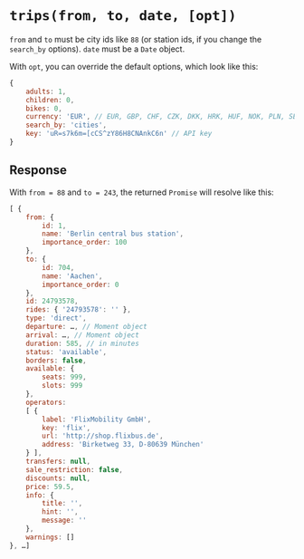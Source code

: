 # `trips(from, to, date, [opt])`

`from` and `to` must be city ids like `88` (or station ids, if you change the `search_by` options).
`date` must be a `Date` object.

With `opt`, you can override the default options, which look like this:

```javascript
{
	adults: 1,
	children: 0,
	bikes: 0,
	currency: 'EUR', // EUR, GBP, CHF, CZK, DKK, HRK, HUF, NOK, PLN, SEK, BGN, RON
	search_by: 'cities',
	key: 'uR=s7k6m=[cCS^zY86H8CNAnkC6n' // API key
}
```

## Response

With `from = 88` and `to = 243`, the returned `Promise` will resolve like this:

```js
[ {
	from: {
		id: 1,
		name: 'Berlin central bus station',
		importance_order: 100
	},
	to: {
		id: 704,
		name: 'Aachen',
		importance_order: 0
	},
	id: 24793578,
	rides: { '24793578': '' },
	type: 'direct',
	departure: …, // Moment object
	arrival: …, // Moment object
	duration: 585, // in minutes
	status: 'available',
	borders: false,
	available: {
		seats: 999,
		slots: 999
	},
	operators: 
	[ { 
		label: 'FlixMobility GmbH',
		key: 'flix',
		url: 'http://shop.flixbus.de',
		address: 'Birketweg 33, D-80639 München'
	} ],
	transfers: null,
	sale_restriction: false,
	discounts: null,
	price: 59.5,
	info: {
		title: '',
		hint: '',
		message: ''
	},
	warnings: []
}, …]
```
